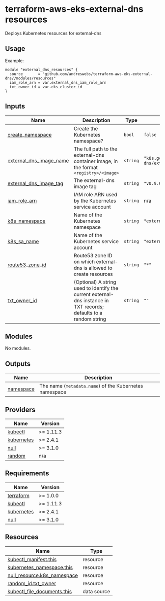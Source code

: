 # terraform-aws-eks-external-dns resources

[//]: # (BEGIN_TF_DOCS)
Deploys Kubernetes resources for external-dns

## Usage

Example:

```hcl
module "external_dns_resources" {
  source       = "github.com/andreswebs/terraform-aws-eks-external-dns//modules/resources"
  iam_role_arn = var.external_dns_iam_role_arn
  txt_owner_id = var.eks_cluster_id
}
```



## Inputs

| Name | Description | Type | Default | Required |
|------|-------------|------|---------|:--------:|
| <a name="input_create_namespace"></a> [create\_namespace](#input\_create\_namespace) | Create the Kubernetes namespace? | `bool` | `false` | no |
| <a name="input_external_dns_image_name"></a> [external\_dns\_image\_name](#input\_external\_dns\_image\_name) | The full path to the external-dns container image, in the format `<registry>/<image>` | `string` | `"k8s.gcr.io/external-dns/external-dns"` | no |
| <a name="input_external_dns_image_tag"></a> [external\_dns\_image\_tag](#input\_external\_dns\_image\_tag) | The external-dns image tag | `string` | `"v0.9.0"` | no |
| <a name="input_iam_role_arn"></a> [iam\_role\_arn](#input\_iam\_role\_arn) | IAM role ARN used by the Kubernetes service account | `string` | n/a | yes |
| <a name="input_k8s_namespace"></a> [k8s\_namespace](#input\_k8s\_namespace) | Name of the Kubernetes namespace | `string` | `"external-dns"` | no |
| <a name="input_k8s_sa_name"></a> [k8s\_sa\_name](#input\_k8s\_sa\_name) | Name of the Kubernetes service account | `string` | `"external-dns"` | no |
| <a name="input_route53_zone_id"></a> [route53\_zone\_id](#input\_route53\_zone\_id) | Route53 zone ID on which external-dns is allowed to create resources | `string` | `"*"` | no |
| <a name="input_txt_owner_id"></a> [txt\_owner\_id](#input\_txt\_owner\_id) | (Optional) A string used to identify the current external-dns instance in TXT records; defaults to a random string | `string` | `""` | no |

## Modules

No modules.

## Outputs

| Name | Description |
|------|-------------|
| <a name="output_namespace"></a> [namespace](#output\_namespace) | The name (`metadata.name`) of the Kubernetes namespace |

## Providers

| Name | Version |
|------|---------|
| <a name="provider_kubectl"></a> [kubectl](#provider\_kubectl) | >= 1.11.3 |
| <a name="provider_kubernetes"></a> [kubernetes](#provider\_kubernetes) | >= 2.4.1 |
| <a name="provider_null"></a> [null](#provider\_null) | >= 3.1.0 |
| <a name="provider_random"></a> [random](#provider\_random) | n/a |

## Requirements

| Name | Version |
|------|---------|
| <a name="requirement_terraform"></a> [terraform](#requirement\_terraform) | >= 1.0.0 |
| <a name="requirement_kubectl"></a> [kubectl](#requirement\_kubectl) | >= 1.11.3 |
| <a name="requirement_kubernetes"></a> [kubernetes](#requirement\_kubernetes) | >= 2.4.1 |
| <a name="requirement_null"></a> [null](#requirement\_null) | >= 3.1.0 |

## Resources

| Name | Type |
|------|------|
| [kubectl_manifest.this](https://registry.terraform.io/providers/gavinbunney/kubectl/latest/docs/resources/manifest) | resource |
| [kubernetes_namespace.this](https://registry.terraform.io/providers/hashicorp/kubernetes/latest/docs/resources/namespace) | resource |
| [null_resource.k8s_namespace](https://registry.terraform.io/providers/hashicorp/null/latest/docs/resources/resource) | resource |
| [random_id.txt_owner](https://registry.terraform.io/providers/hashicorp/random/latest/docs/resources/id) | resource |
| [kubectl_file_documents.this](https://registry.terraform.io/providers/gavinbunney/kubectl/latest/docs/data-sources/file_documents) | data source |

[//]: # (END_TF_DOCS)

